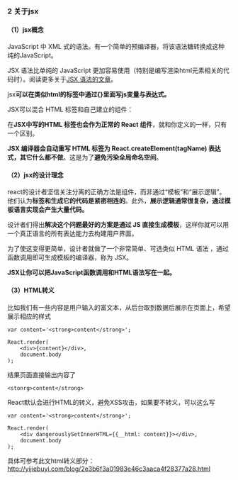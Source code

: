 ### 2 关于jsx

#### （1）jsx概念

JavaScript 中 XML 式的语法。有一个简单的预编译器，将该语法糖转换成这种纯的JavaScript。

JSX 语法比单纯的 JavaScript 更加容易使用（特别是编写渲染html元素相关的代码时）。阅读更多关于[JSX 语法的文章](http://www.react-cn.com/docs/jsx-in-depth-zh-CN.html)。

jsx**可以在类似html的标签中通过{}里面写js变量与表达式。**

JSX可以混合 HTML 标签和自己建立的组件：

在**JSX中写的HTML 标签也会作为正常的 React 组件**，就和你定义的一样，只有一个区别。

**JSX 编译器会自动重写 HTML 标签为 React.createElement\(tagName\) 表达式，其它什么都不做**。这是为了**避免污染全局命名空间**。

#### （2）jsx的设计理念

react的设计者坚信关注分离的正确方法是组件，而非通过“模板”和“展示逻辑”。他们认为**标签和生成它的代码是紧密相连的**。此外，**展示逻辑通常很复杂，通过模板语言实现会产生大量代码。**

设计者们得出**解决这个问题最好的方案是通过 JS 直接生成模板**，这样你就可以用一个真正语言的所有表达能力去构建用户界面。

为了使这变得更简单，设计者就做了一个非常简单、可选类似 HTML 语法 ，通过函数调用即可生成模板的编译器，称为 JSX。

**JSX让你可以把JavaScript函数调用和HTML语法写在一起。**

#### （3）HTML转义
比如我们有一些内容是用户输入的富文本，从后台取到数据后展示在页面上，希望展示相应的样式



```
var content='<strong>content</strong>';

React.render(
    <div>{content}</div>,
    document.body
);
```


结果页面直接输出内容了



```
<stonrg>content</strong>
```


React默认会进行HTML的转义，避免XSS攻击，如果要不转义，可以这么写



```
var content='<strong>content</strong>';    

React.render(
    <div dangerouslySetInnerHTML={{__html: content}}></div>,
    document.body
);
```

具体可参考此文html转义部分：http://yijiebuyi.com/blog/2e3b6f3a01983e46c3aaca4f28377a28.html